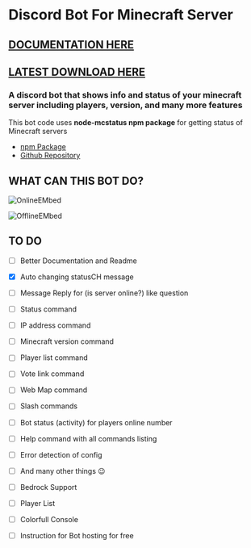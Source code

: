 # Discord Bot For Minecraft Server

## [DOCUMENTATION HERE](https://nooberpro.gitbook.io/minecraft-discord-bot/installation/setup)

## [LATEST DOWNLOAD HERE ](https://github.com/Nooberpro/minecraft-discord-bot/archive/refs/heads/main.zip)

### **A discord bot that shows info and status of your minecraft server including players, version, and many more features**

This bot code uses **node-mcstatus npm package** for getting status of Minecraft servers

- [npm Package](https://www.npmjs.com/package/node-mcstatus)
- [Github Repository](https://github.com/mcstatus-io/node-mcstatus)

## WHAT CAN THIS BOT DO?

![OnlineEMbed](https://i.imgur.com/HDjlmkE.png)

![OfflineEMbed](https://i.imgur.com/wODw8v1.png)


## TO DO

- [ ] Better Documentation and Readme 
- [x] Auto changing statusCH message
- [ ] Message Reply for (is server online?) like question
- [ ] Status command
- [ ] IP address command
- [ ] Minecraft version command
- [ ] Player list command
- [ ] Vote link command
- [ ] Web Map command
- [ ] Slash commands
- [ ] Bot status (activity) for players online number
- [ ] Help command with all commands listing
- [ ] Error detection of config 
- [ ] And many other things 😉
- [ ] Bedrock Support 
- [ ] Player List
- [ ] Colorfull Console 
- [ ] Instruction for Bot hosting for free

